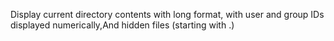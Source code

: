 Display current directory contents with long format, with user and group IDs displayed numerically,And hidden files (starting with .)
